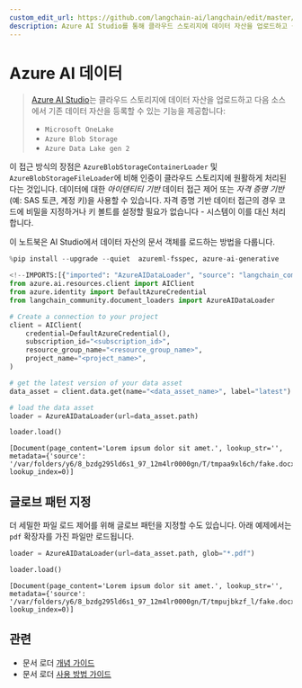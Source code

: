```yaml
---
custom_edit_url: https://github.com/langchain-ai/langchain/edit/master/docs/docs/integrations/document_loaders/azure_ai_data.ipynb
description: Azure AI Studio를 통해 클라우드 스토리지에 데이터 자산을 업로드하고 등록하는 방법을 다루는 문서입니다.
---
```


# Azure AI 데이터

> [Azure AI Studio](https://ai.azure.com/)는 클라우드 스토리지에 데이터 자산을 업로드하고 다음 소스에서 기존 데이터 자산을 등록할 수 있는 기능을 제공합니다:
> 
> - `Microsoft OneLake`
> - `Azure Blob Storage`
> - `Azure Data Lake gen 2`

이 접근 방식의 장점은 `AzureBlobStorageContainerLoader` 및 `AzureBlobStorageFileLoader`에 비해 인증이 클라우드 스토리지에 원활하게 처리된다는 것입니다. 데이터에 대한 *아이덴티티 기반* 데이터 접근 제어 또는 *자격 증명 기반* (예: SAS 토큰, 계정 키)을 사용할 수 있습니다. 자격 증명 기반 데이터 접근의 경우 코드에 비밀을 지정하거나 키 볼트를 설정할 필요가 없습니다 - 시스템이 이를 대신 처리합니다.

이 노트북은 AI Studio에서 데이터 자산의 문서 객체를 로드하는 방법을 다룹니다.

```python
%pip install --upgrade --quiet  azureml-fsspec, azure-ai-generative
```


```python
<!--IMPORTS:[{"imported": "AzureAIDataLoader", "source": "langchain_community.document_loaders", "docs": "https://api.python.langchain.com/en/latest/document_loaders/langchain_community.document_loaders.azure_ai_data.AzureAIDataLoader.html", "title": "Azure AI Data"}]-->
from azure.ai.resources.client import AIClient
from azure.identity import DefaultAzureCredential
from langchain_community.document_loaders import AzureAIDataLoader
```


```python
# Create a connection to your project
client = AIClient(
    credential=DefaultAzureCredential(),
    subscription_id="<subscription_id>",
    resource_group_name="<resource_group_name>",
    project_name="<project_name>",
)
```


```python
# get the latest version of your data asset
data_asset = client.data.get(name="<data_asset_name>", label="latest")
```


```python
# load the data asset
loader = AzureAIDataLoader(url=data_asset.path)
```


```python
loader.load()
```


```output
[Document(page_content='Lorem ipsum dolor sit amet.', lookup_str='', metadata={'source': '/var/folders/y6/8_bzdg295ld6s1_97_12m4lr0000gn/T/tmpaa9xl6ch/fake.docx'}, lookup_index=0)]
```


## 글로브 패턴 지정
더 세밀한 파일 로드 제어를 위해 글로브 패턴을 지정할 수도 있습니다. 아래 예제에서는 `pdf` 확장자를 가진 파일만 로드됩니다.

```python
loader = AzureAIDataLoader(url=data_asset.path, glob="*.pdf")
```


```python
loader.load()
```


```output
[Document(page_content='Lorem ipsum dolor sit amet.', lookup_str='', metadata={'source': '/var/folders/y6/8_bzdg295ld6s1_97_12m4lr0000gn/T/tmpujbkzf_l/fake.docx'}, lookup_index=0)]
```


## 관련

- 문서 로더 [개념 가이드](/docs/concepts/#document-loaders)
- 문서 로더 [사용 방법 가이드](/docs/how_to/#document-loaders)